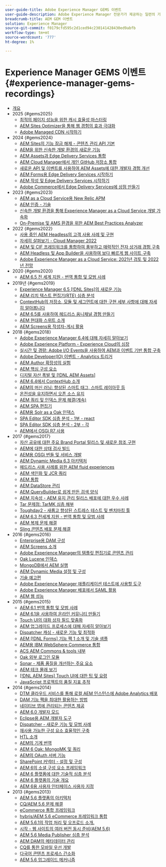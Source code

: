 ```yaml
---
user-guide-title: Adobe Experience Manager GEMS 이벤트
user-guide-description: Adobe Experience Manager 전문가가 제공하는 일련의 기술적인 분석인 AEM Gems에 대해 알아봅니다.
breadcrumb-title: AEM GEM 이벤트
solution: Experience Manager
source-git-commit: f0179cfd595c2d1ced94c230141428430ed9abfb
workflow-type: tm+mt
source-wordcount: '777'
ht-degree: 1%

---
```



# Experience Manager GEMS 이벤트 {#experience-manager-gems-recordings}

+ [개요](overview.md)
+ 2025 {#gems2025}
   + [최적의 페이지 성능을 위한 캐시 효율성 마스터링](gems2025/mastering-cache-efficiency-for-optimal-page-performance.md)
   + [AEM Sites Optimizer을 통해 웹 경험의 효과 극대화](gems2025/maximize-impact-with-sites-optimizer.md)
   + [Adobe Managed CDN 시작하기](gems2025/getting-started-adobe-managed-cdn.md)
+ 2024 {#gems2024}
   + [AEM Sites의 기능 잠금 해제 - 콘텐츠 관리 API 기본](gems2024/content-management-apis.md)
   + [AEM을 위한 신속한 개발 환경의 새로운 기능](gems2024/rapid-development-environment-news.md)
   + [AEM Assets과 Edge Delivery Services 통합](gems2024/edge-delivery-for-aem-assets.md)
   + [AEM Cloud Manager에서 개인 GitHub 저장소 통합](gems2024/private-github-for-aem-cloud-manager.md)
   + [새로운 API 및 이벤트를 사용하여 AEM Assets에 대한 개발자 경험 개선](gems2024/improving-dev-experience-for-aem-assets-with-new-apis-and-events.md)
   + [AEM Forms용 Edge Delivery Services 시작하기](gems2024/edge-delivery-for-aem-forms.md)
   + [AEM 작성 및 Edge Delivery Services 시작하기](/help/experience-manager-gems/gems2024/aem-authoring-and-edge-delivery.md)
   + [Adobe Commerce에서 Edge Delivery Services에 상점 만들기](/help/experience-manager-gems/gems2024/storefronts-on-edge-delivery-with-adobe-commerce.md)
+ 2023 {#gems2023}
   + [AEM as a Cloud Service용 New Relic APM](gems2023/newrelic-apm-for-aem-cloud-service.md)
   + [AEM 인증 - 기술](gems2023/aem-certification-technical.md)
   + [신속한 개발 환경을 통해 Experience Manager as a Cloud Service 개발 가속화](/help/experience-manager-gems/gems2023/rapid-development-environments.md)
   + [On-Premise 및 AMS 환경을 위한 AEM Best Practices Analyzer](gems2023/aem-best-practices-analyzer.md)
+ 2022 {#gems2022}
   + [사용 중인 AEM Headless의 고객 사용 사례 및 구현](gems2022/customer-use-case-and-implementation-of-aem-headless-in-use.md)
   + [자세히 살펴보기 - Cloud Manager 2022](gems2022/looking-under-the-hood-cloud-manager-2022.md)
   + [AEM 및 CIF 프레임워크를 통합하여 풍부하고 매력적인 전자 상거래 경험 구축](gems2022/aem-and-cif-framework-integration.md)
   + [AEM Headless 및 App Builder을 사용하여 보다 빠르게 웹 사이트 구축](gems2022/build-sites-faster-with-headless-and-appbuilder.md)
   + [Adobe Experience Manager as a Cloud Service: 2021년 검토 및 2022년 전망](gems2022/aemcloudservice-2021-review-and-outlook.md)
+ 2020 {#gems2020}
   + [AEM 6.5 전 세계 지원 - 번역 통합 및 모범 사례](gems2020/aem65-readyfortheworld-translationintegration-bestpractices.md)
+ 2019년 {#gems2019}
   + [Experience Manager 6.5 [!DNL Sites]의 새로운 기능](gems2019/adobe-experience-manager-6-5-sites-whats-new.md)
   + [AEM 리치 텍스트 편집기(RTE) 심층 분석](gems2019/aem-rich-text-editor-rte-deep-dive1.md)
   + [ContextHub의 저장소, 모듈 및 세그먼트에 대한 구현 세부 사항에 대해 자세히 알아봅니다](gems2019/contexthub-deep-dive.md)
   + [AEM 6.5를 사용하여 헤드리스 옴니채널 경험 만들기](gems2019/creating-headless-omnichannel-experiences-with-aem-65.md)
   + [AEM 현대화 스위트 소개](gems2019/introducing-the-aem-modernization-suite.md)
   + [AEM Screens용 작성자-게시 활용](gems2019/leveraging-author-publish-for-aem-screens.md)
+ 2018 {#gems2018}
   + [Adobe Experience Manager 6.4에 대해 자세히 알아보기](gems2018/aem-6-4-technical-sneak-peek.md)
   + [Adobe Experience Platform - Experience Cloud의 심장](gems2018/aem-acp.md)
   + [실시간 및 경량: Adobe I/O Events을 사용하여 AEM과 이벤트 기반 통합 구축](gems2018/aem-adobe-io.md)
   + [Adobe Developer(IO) 이벤트 - Analytics 트리거](gems2018/aem-analytics-triggers.md)
   + [AEM Author 확장성의 실험](gems2018/aem-author-scalability1.md)
   + [AEM 핵심 구성 요소](gems2018/aem-core-components.md)
   + [디지털 자산 폭발 및  [!DNL AEM Assets]](gems2018/aem-digital-asset-explosion.md)
   + [AEM 6.4에서 ContextHub 소개](gems2018/aem-intro-to-contexthub.md)
   + [AEM의 머신 러닝: 향상된 스마트 태그, 스마트 레이아웃 등](gems2018/aem-machine-learning.md)
   + [온전성을 유지하면서 오픈 소스 유지](gems2018/aem-maintaining-open-source.md)
   + [AEM 쿼리 및 인덱스 문제 해결(계속)](gems2018/aem-query-and-index-troubleshooting2.md)
   + [AEM SPA 편집기](gems2018/aem-spa-editor.md)
   + [AEM용 Solr as a Oak 인덱스](gems2018/solr-as-an-oak-index-for-aem.md)
   + [SPA Editor SDK 심층 분석 - 1부 - react](gems2018/spa-editor-sdk-deep-dive-react.md)
   + [SPA Editor SDK 심층 분석 - 2부 - 각](gems2018/spa-editor-sdk-deep-dive-angular.md)
   + [AEM에서 OSGi R7 사용](gems2018/using-osgi-r7-in-aem.md)
+ 2017 {#gems2017}
   + [자산 공유에 대한 주요 Brand Portal 릴리스 및 새로운 참조 구현](gems2017/aem-brand-portal.md)
   + [AEM에 대한 상태 검사 빌드](gems2017/aem-building-health-checks-for-aem.md)
   + [AEM용 OSGi 번들 및 서비스 개발](gems2017/aem-developing-osgi-bundles-services-for-aem.md)
   + [AEM Dynamic Media 6.3 아키텍처](gems2017/aem-dynamic-media-architecture.md)
   + [헤드리스 사용 사례를 위한 AEM fluid experiences](gems2017/aem-headless-usecases.md)
   + [AEM 색인화 및 JCR 쿼리](gems2017/aem-indexing-jcr-query.md)
   + [AEM 통합](gems2017/aem-integrations.md)
   + [AEM DataStore 관리](gems2017/aem-managing-aem-datastore.md)
   + [AEM QueryBuilder로 쉽게 만든 검색 양식](gems2017/aem-search-forms-using-querybuilder.md)
   + [AEM 지속성 - AEM 유지 관리 릴리스 배포에 대한 우수 사례](gems2017/aem-sustenance-best-practices-deploying-maintenance-releases.md)
   + [Tar 문제점: TarMK 심층 해부](gems2017/aem-tarmk-deepdive.md)
   + [Toughday2 - 새롭고 향상된 스트레스 테스트 및 벤치마킹 툴](gems2017/aem-toughday2-stress-testing-benchmarking-tool.md)
   + [AEM 6.3 전세계 지원 - 번역 통합 및 모범 사례](gems2017/aem-translation-best-practices.md)
   + [AEM 복제 문제 해결](gems2017/aem-troubleshooting-aem-replication.md)
   + [Sling 콘텐츠 배포 문제 해결](gems2017/aem-troubleshooting-sling.md)
+ 2016 {#gems2016}
   + [Enterprise용 DAM 구성](gems2016/aem-configuring-dam-for-enterprise.md)
   + [AEM Screens 소개](gems2016/aem-introduction-to-aem-screens.md)
   + [Adobe Experience Manager의 템플릿 편집기로 콘텐츠 관리](gems2016/aem-managing-content-with-template-editor.md)
   + [Oak Lucene 인덱스](gems2016/aem-oak-lucene-indexes.md)
   + [MongoDB에서 AEM 실행](gems2016/aem-running-aem-on-mongodb.md)
   + [AEM Dynamic Media 설정 및 구성](gems2016/aem-setup-and-configure-aem-dynamic-media.md)
   + [기술 예고편](gems2016/aem-technical-sneak-peek.md)
   + [Adobe Experience Manager 애플리케이션 테스트에 사용할 도구](gems2016/aem-testing-tools-for-aem-apps.md)
   + [Adobe Experience Manager 배포에서 SAML 활용](gems2016/aem-utilizing-saml-in-aem-deployments.md)
   + [AEM 웹 성능](gems2016/aem-web-performance.md)
+ 2015 {#gems2015}
   + [AEM 6.1 번역 통합 및 모범 사례](gems2015/aem-6-1-translation-integration-and-best-practices.md)
   + [AEM 6.1을 사용하여 온라인 커뮤니티 만들기](gems2015/aem-creating-online-communities-with-aem-6-1.md)
   + [Touch UI의 대화 상자 필드 맞춤화](gems2015/aem-customizing-dialog-fields-in-touch-ui.md)
   + [AEM 업그레이드 프로세스에 대해 자세히 알아보기](gems2015/aem-deep-dive-into-aem-upgrade-process.md)
   + [Dispatcher 캐싱 - 새로운 기능 및 최적화](gems2015/aem-dispatcher-caching-new-features-and-optimizations.md)
   + [AEM [!DNL Forms] 기능 팩 1 소개 및 기술 샘플](gems2015/aem-forms-feature-pack-1-introduction-and-technical-samples.md)
   + [AEM용 IBM WebSphere Commerce 통합](gems2015/aem-ibm-websphere-commerce-integration-for-aem.md)
   + [ACS AEM Commons &amp; tools 내부](gems2015/aem-inside-acs-aem-commons-and-tools.md)
   + [Oak 외부 로그인 모듈](gems2015/aem-oak-external-login-module-authenticating-with-ldap-and-beyond.md)
   + [Sonar - 제품 품질을 개선하는 주요 요소](gems2015/aem-sonar-a-key-element-to-improve-product-quality.md)
   + [AEM 테크 몰래 보기](gems2015/aem-tech-sneak-peek.md)
   + [&#x200B; [!DNL AEM Sites] Touch UI에 대한 팁 및 요령](gems2015/aem-tips-and-tricks-for-aem-sites-touch-ui.md)
   + [JavaScript 프로젝트의 품질 지표 추적](gems2015/aem-track-quality-metrics-of-your-javascript-project.md)
+ 2014 {#gems2014}
   + [DTM 클라우드 서비스를 통해 로컬 AEM 인스턴스에 Adobe Analytics 배포](gems2014/aem-adobe-analytics-dynamic-tag-management.md)
   + [DAM 기능 팩을 최대한 활용하는 방법](gems2014/aem-dam-feature-pack.md)
   + [네이티브 앱에 관리되는 콘텐츠 제공](gems2014/aem-delivering-managed-content-to-your-native-apps.md)
   + [AEM 6.0 개발자 모드](gems2014/aem-developer-mode.md)
   + [Eclipse용 AEM 개발자 도구](gems2014/aem-developer-tools-for-eclipse.md)
   + [Dispatcher - 새로운 기능 및 모범 사례](gems2014/aem-dispatcher.md)
   + [재사용 가능한 구성 요소 효율적인 구축](gems2014/aem-efficiently-build-reusable-components.md)
   + [HTL 소개](gems2014/aem-introduction-to-htl.md)
   + [AEM의 기계 번역](gems2014/aem-machine-translation-in-aem.md)
   + [AEM 6 Oak: MongoMK 및 쿼리](gems2014/aem-oak-mongomk-and-queries.md)
   + [AEM의 OAuth 서버 기능](gems2014/aem-oauth-server-functionality-in-aem.md)
   + [SharePoint 커넥터 - 설정 및 구성](gems2014/aem-sharepoint-connector-setup-and-configuration.md)
   + [AEM 6의 소셜 구성 요소 프레임워크](gems2014/aem-social-component-framework-in-aem-6.md)
   + [AEM 6 플랫폼에 대한 기술적 심층 분석](gems2014/aem-technical-deep-dive-into-the-aem-6-platform.md)
   + [AEM 6 플랫폼의 기술 개요](gems2014/aem-technical-overview-of-the-aem-6-platform.md)
   + [AEM 6용 사용자 인터페이스 사용자 지정](gems2014/aem-user-interface-customization-for-aem6.md)
+ 2013 {#gems2013}
   + [AEM 5.6 플랫폼의 아키텍처](gems2013/aem-architecture-of-the-aem-5-6-platform.md)
   + [CQ/AEM 5.6 문제 해결](gems2013/aem-cq-aem-5-6-troubleshooting.md)
   + [eCommerce 통합 프레임워크](gems2013/aem-ecommerce-integration-framework.md)
   + [hybris/AEM 5.6 eCommerce 프레임워크 통합](gems2013/aem-hybris-ecommerce-framework-integration.md)
   + [AEM 5.6.1의 작업 처리 및 오프로드 소개.](gems2013/aem-job-handling-and-offloading.md)
   + [시작 - 웹 사이트의 여러 버전 동시 준비(AEM 5.6)](gems2013/aem-launches.md)
   + [AEM 5.6 Media Publisher 심층 분석](gems2013/aem-media-publisher-deep-dive.md)
   + [AEM DAM의 메타데이터 관리](gems2013/aem-metadata-management-in-aem-dam.md)
   + [CQ를 통한 모바일 우선 개발](gems2013/aem-mobile-first-development-with-cq-made-easy.md)
   + [다국어 콘텐츠 프로세스 간소화](gems2013/aem-streamlining-multilingual-content-process.md)
   + [AEM 5.6 업그레이드 메커니즘](gems2013/aem-upgrade-mechanisms.md)

<!--
+ [Archive] {#archive}
    + [AEM 6 Oak: MongoMK and Queries](archive/aem-oak-mongomk-and-queries.md)
    + [Search forms made easy with the AEM querybuilder](archive/aem-search-forms-using-querybuilder.md)
    + [Deep Dive on implementation details of stores, modules and segments in ContextHub](archive/contexthub-deep-dive.md)
    + [AEM Web Performance](archive/aem-web-performance.md)
    + [AEM Query and Index Troubleshooting](archive/aem-query-and-index-troubleshooting.md)
    + [User Interface Customization for AEM 6](archive/aem-user-interface-customization-for-aem6.md)
    + [Technical Sneak Peek](archive/aem-technical-sneak-peek.md)
    + [Customizing Dialog Fields in Touch UI](archive/aem-customizing-dialog-fields-in-touch-ui.md)
    + [Building Health Checks for AEM](archive/aem-building-health-checks-for-aem.md)
    + [Running AEM on MongoDB](archive/aem-running-aem-on-mongodb.md)
    + [AEM 5.6 Media Publisher Deep Dive ](archive/aem-media-publisher-deep-dive.md)
    + [AEM Fluid Experiences for headless usecases](archive/aem-headless-usecases.md)
    + [The Digital Asset Explosion & AEM Assets](archive/aem-digital-asset-explosion.md)
    + [Introduction of Job Handling and Offloading in AEM 5.6.1. ](archive/aem-job-handling-and-offloading.md)
    + [Technical Overview of the AEM 6 Platform](archive/aem-technical-overview-of-the-aem-6-platform.md)
    + [Launches: concurrent preparation of multiple versions of a website (AEM 5.6) ](archive/aem-launches.md)
    + [Efficiently Build Reusable Components](archive/aem-efficiently-build-reusable-components.md)
    + [AEM Integrations - a solid foundation goes a long way](archive/aem-integrations.md)
    + [Dispatcher - New features and best practices](archive/aem-dispatcher.md)
    + [Adobe Experience Manager 6.5 Sites - What's New](archive/adobe-experience-manager-6-5-sites-whats-new.md)
    + [Oak's External Login Module - Authenticating with LDAP and Beyond](archive/aem-oak-external-login-module-authenticating-with-ldap-and-beyond.md)
    + [Troubleshooting AEM Replication](archive/aem-troubleshooting-aem-replication.md)
    + [Metadata Management in AEM DAM](archive/aem-metadata-management-in-aem-dam.md)
    + [AEM 6.5 Ready for the World - Translation Integration & Best Practices](archive/aem65-readyfortheworld-translationintegration-bestpractices.md)
    + [hybris/AEM 5.6 eCommerce framework integration](archive/aem-hybris-ecommerce-framework-integration.md)
    + [How to deploy Adobe Analytics on a local AEM instance by using the Dynamic Tag Management cloud service](archive/aem-adobe-analytics-dynamic-tag-management.md)
    + [eCommerce Integration Framework ](archive/aem-ecommerce-integration-framework.md)
    + [Real-time and lightweight: build event-driven integrations with AEM using Adobe I/O Events](archive/aem-adobe-io.md)
    + [AEM Tech Sneak Peek](archive/aem-tech-sneak-peek.md)
    + [AEM Rich Text Editor (RTE) Deep Dive](archive/aem-rich-text-editor-rte-deep-dive1.md)
    + [Deep dive into AEM upgrade process](archive/aem-deep-dive-into-aem-upgrade-process.md)
    + [AEM SPA Editor](archive/aem-spa-editor.md)
    + [MSM and Translation: Best Practices ](archive/aem-msm-and-translation-best-practices.md)
    + [AEM Indexing and JCR Query](archive/aem-indexing-jcr-query.md)
    + [IBM WebSphere Commerce Integration for AEM](archive/aem-ibm-websphere-commerce-integration-for-aem.md)
    + [Setup and Configure AEM Dynamic Media](archive/aem-setup-and-configure-aem-dynamic-media.md)
    + [Leveraging author-publish for AEM Screens](archive/leveraging-author-publish-for-aem-screens.md)
    + [Experiments in AEM Author Scalability](archive/aem-author-scalability1.md)
    + [Introduction to AEM Screens](archive/aem-introduction-to-aem-screens.md)
    + [Creating Headless Omnichannel Experiences with AEM 6.5](archive/creating-headless-omnichannel-experiences-with-aem-65.md)
    + [Developing OSGi Bundles and Services for AEM](archive/aem-developing-osgi-bundles-services-for-aem.md)
    + [Technical Deep Dive into the AEM 6 Platform](archive/aem-technical-deep-dive-into-the-aem-6-platform.md)
    + [Adobe Experience Platform - The Heart of Experience Cloud](archive/aem-acp.md)
    + [Social Component Framework in AEM 6](archive/aem-social-component-framework-in-aem-6.md)
    + [Mobile-First Development with CQ Made Easy](archive/aem-mobile-first-development-with-cq-made-easy.md)
    + [AEM Core Components](archive/aem-core-components.md)
    + [AEM SPA Editor](archive/jcr-aem-spa-editor.md)
    + [Major Brand Portal Release and new reference implementation for Asset Share](archive/aem-brand-portal.md)
    + [Utilizing SAML in Adobe Experience Manager deployments](archive/aem-utilizing-saml-in-aem-deployments.md)
    + [AEM 6.0 Developer Mode](archive/aem-developer-mode.md)
    + [AEM [!DNL Forms] Feature Pack 1 introduction and technical samples](archive/aem-forms-feature-pack-1-introduction-and-technical-samples.md)
    + [CQ/AEM 5.6 Troubleshooting](archive/aem-cq-aem-5-6-troubleshooting.md)
    + [AEM Dynamic Media 6.3 Architecture](archive/aem-dynamic-media-architecture.md)
    + [Inside ACS AEM Commons & Tools](archive/aem-inside-acs-aem-commons-and-tools.md)
    + [Creating online Communities with AEM 6.1](archive/aem-creating-online-communities-with-aem-6-1.md)
    + [OAuth Server functionality in AEM - Embrace Federation and unleash your REST APIs!](archive/aem-oauth-server-functionality-in-aem.md)
    + [Into the tar pit: a TarMK deep dive](archive/aem-tarmk-deepdive.md)
    + [Oak Lucene Indexes](archive/aem-oak-lucene-indexes.md)
    + [AEM Developer Tools for Eclipse](archive/aem-developer-tools-for-eclipse.md)
    + [Solr as an Oak index for AEM](archive/solr-as-an-oak-index-for-aem1.md)
    + [Toughday2 - A new and improved stress testing and benchmarking tool](archive/aem-toughday2-stress-testing-benchmarking-tool.md)
    + [Introduction to ContextHub in AEM 6.4](archive/aem-intro-to-contexthub.md)
    + [Configuring the DAM for Enterprise](archive/aem-configuring-dam-for-enterprise.md)
    + [Managing AEM DataStore](archive/aem-managing-aem-datastore.md)
    + [AEM Sustenance - Best Practices for deploying AEM Maintenance Releases](archive/aem-sustenance-best-practices-deploying-maintenance-releases.md)
    + [Maintaining Open Source While Maintaining Your Sanity](archive/aem-maintaining-open-source.md)
    + [SPA Editor SDK Deep Dive - Part 1 - React ](archive/spa-editor-sdk-deep-dive-react.md)
    + [Tools to use for testing Adobe Experience Manager applications](archive/aem-testing-tools-for-aem-apps.md)
    + [Machine Learning in AEM: Enhanced Smart Tags, Smart Layout and more](archive/aem-machine-learning.md)
    + [Tips and tricks for AEM Sites Touch UI](archive/aem-tips-and-tricks-for-aem-sites-touch-ui.md)
    + [Dispatcher Caching - New Features and Optimizations](archive/aem-dispatcher-caching-new-features-and-optimizations.md)
    + [How to get the most out of your DAM Feature Pack](archive/aem-dam-feature-pack.md)
    + [Troubleshooting Sling Content Distribution](archive/aem-troubleshooting-sling.md)
    + [Introduction to HTL](archive/aem-introduction-to-htl.md)
    + [Delivering Managed Content to your Native Apps](archive/aem-delivering-managed-content-to-your-native-apps.md)
    + [SharePoint Connector - Setup and Configuration](archive/aem-sharepoint-connector-setup-and-configuration.md)
    + [AEM 6.1 Translation Integration & Best Practices](archive/aem-6-1-translation-integration-and-best-practices.md)
    + [Managing your content with the template editor of Adobe Experience Manager](archive/aem-managing-content-with-template-editor.md)
    + [SPA Editor SDK Deep Dive - Part 2 - Angular](archive/spa-editor-sdk-deep-dive-angular.md)
    + [Sonar - A key element to improve product quality](archive/aem-sonar-a-key-element-to-improve-product-quality.md)
    + [AEM 6.3 Ready for the World - Translation Integration & Best Practices](archive/aem-translation-best-practices.md)
    + [AEM 5.6 upgrade mechanisms ](archive/aem-upgrade-mechanisms.md)
    + [Track quality metrics of your Javascript project](archive/aem-track-quality-metrics-of-your-javascript-project.md)
    + [Streamlining multilingual content process](archive/aem-streamlining-multilingual-content-process.md)
    + [Deep Dive into Adobe Experience Manager 6.4](archive/aem-6-4-technical-sneak-peek.md)
    + [Machine Translation in AEM](archive/aem-machine-translation-in-aem.md)
    + [Using OSGi R7 in AEM](archive/using-osgi-r7-in-aem.md)
    + [Architecture of the AEM 5.6 Platform](archive/aem-architecture-of-the-aem-5-6-platform.md)
    + [Adobe I/O Events - Analytics Triggers](archive/aem-analytics-triggers.md)
    + [Introducing the AEM Modernization Suite](archive/introducing-the-aem-modernization-suite.md)
    + [AEM Query and Index Troubleshooting](archive/aem-query-and-index-troubleshooting2.md)
-->
